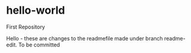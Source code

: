 # hello-world
First Repository


Hello - these are changes to the readmefile made under branch readme-edit.
To be committed
